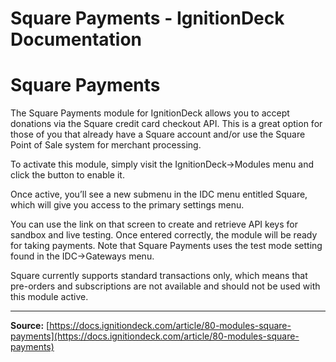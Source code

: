 # Square Payments - IgnitionDeck Documentation

# Square Payments

[](javascript:window.print())

The Square Payments module for IgnitionDeck allows you to accept donations via the Square credit card checkout API. This is a great option for those of you that already have a Square account and/or use the Square Point of Sale system for merchant processing.

To activate this module, simply visit the IgnitionDeck->Modules menu and click the button to enable it.

Once active, you’ll see a new submenu in the IDC menu entitled Square, which will give you access to the primary settings menu.

You can use the link on that screen to create and retrieve API keys for sandbox and live testing. Once entered correctly, the module will be ready for taking payments. Note that Square Payments uses the test mode setting found in the IDC->Gateways menu.

Square currently supports standard transactions only, which means that pre-orders and subscriptions are not available and should not be used with this module active.



---
**Source:** [https://docs.ignitiondeck.com/article/80-modules-square-payments](https://docs.ignitiondeck.com/article/80-modules-square-payments)
